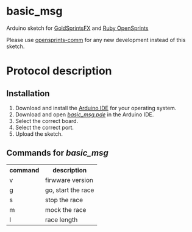 # basic_msg

Arduino sketch for [GoldSprintsFX](http://www.goldsprintsfx.com/) and [Ruby OpenSprints](https://github.com/evanfarrar/opensprints)

Please use [opensprints-comm](https://github.com/opensprints/opensprints-comm) for any new development instead of this sketch.

# Protocol description

## Installation

1. Download and install the [Arduino IDE](https://www.arduino.cc/en/Main/Software) for your operating system.
2. Download and open *[basic_msg.pde](https://github.com/opensprints/basic_msg/releases/latest)* in the Arduino IDE.
3. Select the correct board.
4. Select the correct port.
5. Upload the sketch.

## Commands for *basic_msg*

<table>
<tr><th>command</th><th>description</th></tr>
<tr><td>v</td><td>firwware version</td></tr>
<tr><td>g</td><td>go, start the race</td></tr>
<tr><td>s</td><td>stop the race</td></tr>
<tr><td>m</td><td>mock the race</td></tr>
<tr><td>l</td><td>race length</td></tr>
</table>
